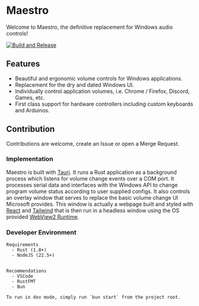 # Maestro

Welcome to Maestro, the definitive replacement for Windows audio controls!

[![Build and Release](https://github.com/z3k-io/maestro/actions/workflows/release.yaml/badge.svg?branch=main)](https://github.com/z3k-io/maestro/actions/workflows/release.yaml)

## Features

- Beautiful and ergonomic volume controls for Windows applications.
- Replacement for the dry and dated Windows UI.
- Individually control application volumes, i.e. Chrome / Firefox, Discord, Games, etc.
- First class support for hardware controllers including custom keyboards and Arduinos.


## Contribution

Contributions are welcome, create an Issue or open a Merge Request.

### Implementation

Maestro is built with [Tauri](https://tauri.app/). It runs a Rust application as a background process which listens for volume change events over a COM port. It processes serial data and interfaces with the Windows API to change program volume status according to user supplied configs. It also controls an overlay window that serves to replace the basic volume change UI Microsoft provides. This window is actually a webpage built and styled with [React](https://react.dev/) and [Tailwind](https://tailwindcss.com/) that is then run in a headless window using the OS provided [WebView2 Runtime](https://learn.microsoft.com/en-us/microsoft-edge/webview2/?form=MA13LH).

### Developer Environment

    Requirements
      - Rust (1.8+)
      - NodeJS (22.5+)


    Recommendations
      - VSCode
      - RustFMT
      - Bun

    To run in dev mode, simply run `bun start` from the project root.
